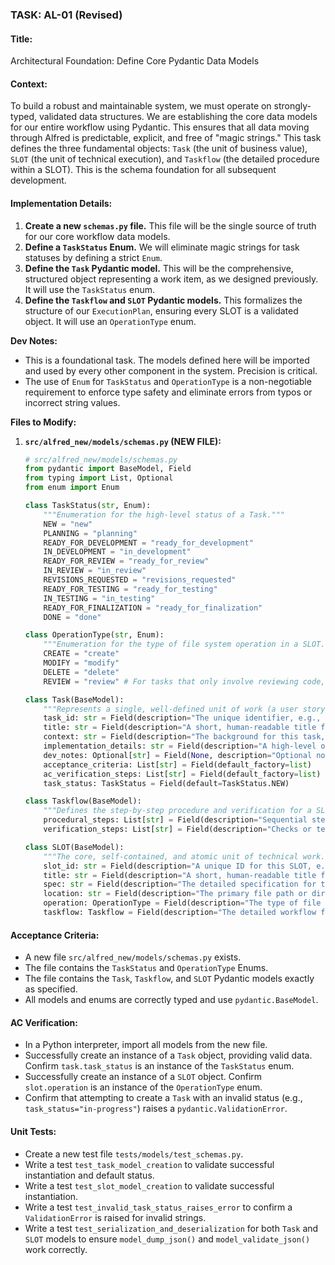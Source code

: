### **TASK: AL-01 (Revised)**

#### **Title:**
Architectural Foundation: Define Core Pydantic Data Models

#### **Context:**
To build a robust and maintainable system, we must operate on strongly-typed, validated data structures. We are establishing the core data models for our entire workflow using Pydantic. This ensures that all data moving through Alfred is predictable, explicit, and free of "magic strings." This task defines the three fundamental objects: `Task` (the unit of business value), `SLOT` (the unit of technical execution), and `Taskflow` (the detailed procedure within a SLOT). This is the schema foundation for all subsequent development.

#### **Implementation Details:**
1.  **Create a new `schemas.py` file.** This file will be the single source of truth for our core workflow data models.
2.  **Define a `TaskStatus` Enum.** We will eliminate magic strings for task statuses by defining a strict `Enum`.
3.  **Define the `Task` Pydantic model.** This will be the comprehensive, structured object representing a work item, as we designed previously. It will use the `TaskStatus` enum.
4.  **Define the `Taskflow` and `SLOT` Pydantic models.** This formalizes the structure of our `ExecutionPlan`, ensuring every SLOT is a validated object. It will use an `OperationType` enum.

**Dev Notes:**
*   This is a foundational task. The models defined here will be imported and used by every other component in the system. Precision is critical.
*   The use of `Enum` for `TaskStatus` and `OperationType` is a non-negotiable requirement to enforce type safety and eliminate errors from typos or incorrect string values.

**Files to Modify:**

1.  **`src/alfred_new/models/schemas.py` (NEW FILE):**
    ```python
    # src/alfred_new/models/schemas.py
    from pydantic import BaseModel, Field
    from typing import List, Optional
    from enum import Enum

    class TaskStatus(str, Enum):
        """Enumeration for the high-level status of a Task."""
        NEW = "new"
        PLANNING = "planning"
        READY_FOR_DEVELOPMENT = "ready_for_development"
        IN_DEVELOPMENT = "in_development"
        READY_FOR_REVIEW = "ready_for_review"
        IN_REVIEW = "in_review"
        REVISIONS_REQUESTED = "revisions_requested"
        READY_FOR_TESTING = "ready_for_testing"
        IN_TESTING = "in_testing"
        READY_FOR_FINALIZATION = "ready_for_finalization"
        DONE = "done"

    class OperationType(str, Enum):
        """Enumeration for the type of file system operation in a SLOT."""
        CREATE = "create"
        MODIFY = "modify"
        DELETE = "delete"
        REVIEW = "review" # For tasks that only involve reviewing code, not changing it.

    class Task(BaseModel):
        """Represents a single, well-defined unit of work (a user story or engineering task)."""
        task_id: str = Field(description="The unique identifier, e.g., 'TS-01'.")
        title: str = Field(description="A short, human-readable title for the task.")
        context: str = Field(description="The background for this task, explaining the 'why'.")
        implementation_details: str = Field(description="A high-level overview of the proposed 'how'.")
        dev_notes: Optional[str] = Field(None, description="Optional notes for the developer.")
        acceptance_criteria: List[str] = Field(default_factory=list)
        ac_verification_steps: List[str] = Field(default_factory=list)
        task_status: TaskStatus = Field(default=TaskStatus.NEW)

    class Taskflow(BaseModel):
        """Defines the step-by-step procedure and verification for a SLOT."""
        procedural_steps: List[str] = Field(description="Sequential steps for the AI to execute.")
        verification_steps: List[str] = Field(description="Checks or tests to verify the SLOT is complete.")

    class SLOT(BaseModel):
        """The core, self-contained, and atomic unit of technical work."""
        slot_id: str = Field(description="A unique ID for this SLOT, e.g., 'slot_1.1'.")
        title: str = Field(description="A short, human-readable title for the SLOT.")
        spec: str = Field(description="The detailed specification for this change.")
        location: str = Field(description="The primary file path or directory for the work.")
        operation: OperationType = Field(description="The type of file system operation.")
        taskflow: Taskflow = Field(description="The detailed workflow for execution and testing.")
    ```

#### **Acceptance Criteria:**
*   A new file `src/alfred_new/models/schemas.py` exists.
*   The file contains the `TaskStatus` and `OperationType` Enums.
*   The file contains the `Task`, `Taskflow`, and `SLOT` Pydantic models exactly as specified.
*   All models and enums are correctly typed and use `pydantic.BaseModel`.

#### **AC Verification:**
*   In a Python interpreter, import all models from the new file.
*   Successfully create an instance of a `Task` object, providing valid data. Confirm `task.task_status` is an instance of the `TaskStatus` enum.
*   Successfully create an instance of a `SLOT` object. Confirm `slot.operation` is an instance of the `OperationType` enum.
*   Confirm that attempting to create a `Task` with an invalid status (e.g., `task_status="in-progress"`) raises a `pydantic.ValidationError`.

#### **Unit Tests:**
*   Create a new test file `tests/models/test_schemas.py`.
*   Write a test `test_task_model_creation` to validate successful instantiation and default status.
*   Write a test `test_slot_model_creation` to validate successful instantiation.
*   Write a test `test_invalid_task_status_raises_error` to confirm a `ValidationError` is raised for invalid strings.
*   Write a test `test_serialization_and_deserialization` for both `Task` and `SLOT` models to ensure `model_dump_json()` and `model_validate_json()` work correctly.


